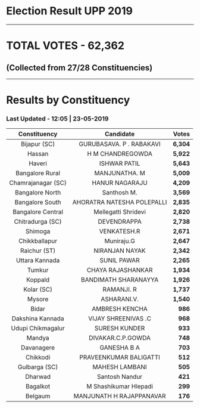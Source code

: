 # Election Result UPP 2019

---
# TOTAL VOTES - 62,362 
## (Collected from 27/28 Constituencies) 


---
# Results by Constituency 

### Last Updated - 12:05 | 23-05-2019 


|   Constituency   |        Candidate         |  Votes  |
|:----------------:|:------------------------:|--------:|
|   Bijapur (SC)   | GURUBASAVA. P . RABAKAVI |**6,304**|
|      Hassan      |     H M CHANDREGOWDA     |**5,922**|
|      Haveri      |       ISHWAR PATIL       |**5,643**|
| Bangalore Rural  |      MANJUNATHA. M       |**5,009**|
|Chamrajanagar (SC)|      HANUR NAGARAJU      |**4,209**|
| Bangalore North  |       Santhosh M.        |**3,569**|
| Bangalore South  |AHORATRA NATESHA POLEPALLI|**2,835**|
|Bangalore Central |   Mellegatti Shridevi    |**2,820**|
| Chitradurga (SC) |       DEVENDRAPPA        |**2,738**|
|     Shimoga      |       VENKATESH.R        |**2,671**|
|  Chikkballapur   |        Muniraju.G        |**2,647**|
|   Raichur (ST)   |      NIRANJAN NAYAK      |**2,342**|
|  Uttara Kannada  |       SUNIL PAWAR        |**2,265**|
|      Tumkur      |    CHAYA RAJASHANKAR     |**1,934**|
|     Koppald      |   BANDIMATH SHARANAYYA   |**1,926**|
|    Kolar (SC)    |        RAMANJI. R        |**1,737**|
|      Mysore      |       ASHARANI.V.        |**1,540**|
|      Bidar       |      AMBRESH KENCHA      |  **986**|
| Dakshina Kannada |   VIJAY SHREENIVAS .C    |  **968**|
|Udupi Chikmagalur |      SURESH KUNDER       |  **933**|
|      Mandya      |    DIVAKAR.C.P.GOWDA     |  **748**|
|    Davanagere    |       GANESHA B A        |  **703**|
|     Chikkodi     |  PRAVEENKUMAR BALIGATTI  |  **512**|
|  Gulbarga (SC)   |      MAHESH LAMBANI      |  **505**|
|     Dharwad      |      Santosh Nandur      |  **421**|
|     Bagalkot     |  M Shashikumar Hlepadi   |  **299**|
|     Belgaum      | MANJUNATH H RAJAPPANAVAR |  **176**|


<script async src='https://www.googletagmanager.com/gtag/js?id=UA-138371535-2'></script><script>window.dataLayer = window.dataLayer || [];function gtag(){dataLayer.push(arguments);}gtag('js', new Date());gtag('config', 'UA-138371535-2');</script>